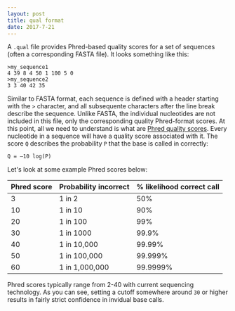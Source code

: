 ```yaml
---
layout: post
title: qual format
date: 2017-7-21
---
```


A `.qual` file provides Phred-based quality scores for a set of sequences (often a corresponding FASTA file).  It looks something like this:

```
>my_sequence1
4 39 8 4 50 1 100 5 0
>my_sequence2 
3 3 40 42 35
```

Similar to FASTA format, each sequence is defined with a header starting with the `>` character, and all subsequente characters after the line break describe the sequence.  Unlike FASTA, the individual nucleotides are not included in this file, only the corresponding quality Phred-format scores. 
At this point, all we need to understand is what are [Phred quality scores](https://en.wikipedia.org/wiki/Phred_quality_score).  Every nucleotide in a sequence will have a quality score associated with it.  The score `Q` describes the probability `P` that the base is called in correctly:

```
Q = –10 log(P)
```
Let's look at some example Phred scores below:


|Phred score	 |	 Probability incorrect			  |		% likelihood correct call	 |
|----|----------------|----------|
|3   |	1 in 2   	  |		50%	 |
| 10 | 1 in 10        | 90%      |
| 20 | 1 in 100       | 99%      |
| 30 | 1 in 1000      | 99.9%    |
| 40 | 1 in 10,000    | 99.99%   |
| 50 | 1 in 100,000   | 99.999%  |
| 60 | 1 in 1,000,000 | 99.9999% |


Phred scores typically range from 2-40 with current sequencing technology.  As you can see, setting a cutoff somewhere around `30` or higher results in fairly strict confidence in invidual base calls.
